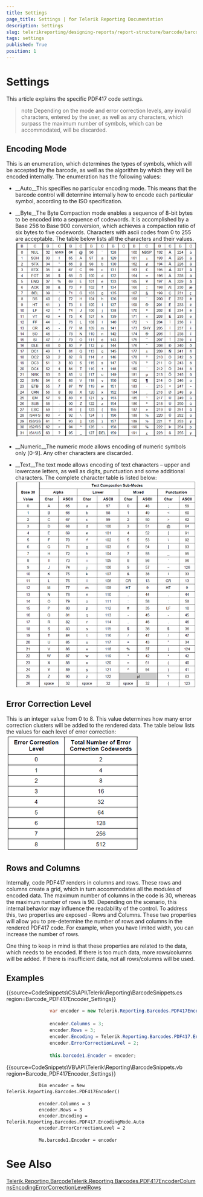```yaml
---
title: Settings
page_title: Settings | for Telerik Reporting Documentation
description: Settings
slug: telerikreporting/designing-reports/report-structure/barcode/barcode-types/2d-barcodes/pdf417/settings
tags: settings
published: True
position: 1
---
```


# Settings



This article explains the specific PDF417 code settings.

>note Depending on the mode and error correction levels, any invalid characters, entered by the user, as well    		as any characters, which surpass the maximum number of symbols, which can be accommodated, will be discarded. 


## Encoding Mode

This is an enumeration, which determines the types of symbols, which will be accepted by the barcode, as well as     			the algorithm by which they will be encoded internally. The enumeration has the following values: 			

* __Auto__This specifies no particular encoding mode. This means that the barcode control will determine  					internally how to encode each particular symbol, according to the ISO specification. 				  

* __Byte__The Byte Compaction mode enables a sequence of 8-bit bytes to be encoded into a sequence of codewords.    				  	It is accomplished by a Base 256 to Base 900 conversion, which achieves a compaction ratio of six bytes to five codewords.    				  	Characters with ascii codes from 0 to 255 are acceptable. The table below lists all the characters and their values.   				    
  ![barcode-pdf 417-table 1-byte](images/Barcodes/barcode-pdf417-table1-byte.png)

* __Numeric__The numeric mode allows encoding of numeric symbols only [0-9]. Any other characters are discarded.    				  

* __Text__The text mode allows encoding of text characters – upper and lowercase letters, as well as digits,    				  	punctuation and some additional characters. The complete character table is listed below:   				    
  ![barcode-pdf 417-table 2-text](images/Barcodes/barcode-pdf417-table2-text.png)

## Error Correction Level

This is an integer value from 0 to 8. This value determines how many error correction clusters will be  			added to the rendered data. The table below lists the values for each level of error correction:  		    
  ![barcode-pdf 417-table 3-error-correction](images/Barcodes/barcode-pdf417-table3-error-correction.png)

## Rows and Columns

Internally, code PDF417 renders in columns and rows. These rows and columns create a grid, which in turn accommodates      	     all the modules of encoded data. The maximum number of columns in the code is 30, whereas the maximum number of rows is 90.     	     Depending on the scenario, this internal behavior may influence the readability of the control. To address this, two properties      	     are exposed - Rows and Columns. These two properties will allow you to pre-determine the number of rows and columns in      	     the rendered PDF417 code. For example, when you have limited width, you can increase the number of rows.     	   

One thing to keep in mind is that these properties are related to the data, which needs to be encoded.      	     If there is too much data, more rows/columns will be added. If there is insufficient data, not all rows/columns will be used.     	  

## Examples

{{source=CodeSnippets\CS\API\Telerik\Reporting\BarcodeSnippets.cs region=Barcode_PDF417Encoder_Settings}}
````C#
	            var encoder = new Telerik.Reporting.Barcodes.PDF417Encoder();
	
	            encoder.Columns = 3;
	            encoder.Rows = 3;
	            encoder.Encoding = Telerik.Reporting.Barcodes.PDF417.EncodingMode.Auto;
	            encoder.ErrorCorrectionLevel = 2;
	
	            this.barcode1.Encoder = encoder;
````



{{source=CodeSnippets\VB\API\Telerik\Reporting\BarcodeSnippets.vb region=Barcode_PDF417Encoder_Settings}}
````VB.NET
	        Dim encoder = New Telerik.Reporting.Barcodes.PDF417Encoder()
	
	        encoder.Columns = 3
	        encoder.Rows = 3
	        encoder.Encoding = Telerik.Reporting.Barcodes.PDF417.EncodingMode.Auto
	        encoder.ErrorCorrectionLevel = 2
	
	        Me.barcode1.Encoder = encoder
````



# See Also
[Telerik.Reporting.Barcode](/reporting/api/Telerik.Reporting.Barcode)[Telerik.Reporting.Barcodes.PDF417Encoder](/reporting/api/Telerik.Reporting.Barcodes.PDF417Encoder)[Columns](/reporting/api/Telerik.Reporting.Barcodes.PDF417Encoder#Telerik_Reporting_Barcodes_PDF417Encoder_Columns)[Encoding](/reporting/api/Telerik.Reporting.Barcodes.PDF417Encoder#Telerik_Reporting_Barcodes_PDF417Encoder_Encoding)[ErrorCorrectionLevel](/reporting/api/Telerik.Reporting.Barcodes.PDF417Encoder#Telerik_Reporting_Barcodes_PDF417Encoder_ErrorCorrectionLevel)[Rows](/reporting/api/Telerik.Reporting.Barcodes.PDF417Encoder#Telerik_Reporting_Barcodes_PDF417Encoder_Rows)
